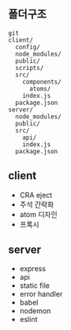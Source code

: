 ## 폴더구조
```
git
client/
  config/
  node_modules/
  public/
  scripts/
  src/
    components/
      atoms/
    index.js
  package.json
server/
  node_modules/
  public/
  src/
    api/
    index.js
  package.json
```

## client
* CRA eject
* 주석 간략화
* atom 디자인
* 프록시

## server
* express
* api
* static file
* error handler
* babel
* nodemon
* eslint